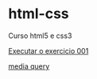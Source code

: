 # html-css
 Curso html5 e css3

<a href="https://lucasrnegreiro.github.io/html-css/html%20e%20css/ex001/index.html">Executar o exercicio 001</a>


<a href="https://lucasrnegreiro.github.io/html-css/html%20e%20css/ex026/mq005/index.html">media query</a>
